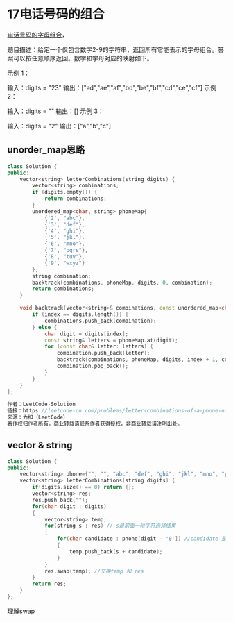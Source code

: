 # 17电话号码的组合

[电话号码的字母组合](https://leetcode-cn.com/problems/letter-combinations-of-a-phone-number/)，

题目描述：给定一个仅包含数字2-9的字符串，返回所有它能表示的字母组合。答案可以按任意顺序返回。数字和字母对应的映射如下。

示例 1：

输入：digits = "23"
输出：["ad","ae","af","bd","be","bf","cd","ce","cf"]
示例 2：

输入：digits = ""
输出：[]
示例 3：

输入：digits = "2"
输出：["a","b","c"]



## unorder_map思路



```C++
class Solution {
public:
    vector<string> letterCombinations(string digits) {
        vector<string> combinations;
        if (digits.empty()) {
            return combinations;
        }
        unordered_map<char, string> phoneMap{
            {'2', "abc"},
            {'3', "def"},
            {'4', "ghi"},
            {'5', "jkl"},
            {'6', "mno"},
            {'7', "pqrs"},
            {'8', "tuv"},
            {'9', "wxyz"}
        };
        string combination;
        backtrack(combinations, phoneMap, digits, 0, combination);
        return combinations;
    }

    void backtrack(vector<string>& combinations, const unordered_map<char, string>& phoneMap, const string& digits, int index, string& combination) {
        if (index == digits.length()) {
            combinations.push_back(combination);
        } else {
            char digit = digits[index];
            const string& letters = phoneMap.at(digit);
            for (const char& letter: letters) {
                combination.push_back(letter);
                backtrack(combinations, phoneMap, digits, index + 1, combination);
                combination.pop_back();
            }
        }
    }
};

作者：LeetCode-Solution
链接：https://leetcode-cn.com/problems/letter-combinations-of-a-phone-number/solution/dian-hua-hao-ma-de-zi-mu-zu-he-by-leetcode-solutio/
来源：力扣（LeetCode）
著作权归作者所有。商业转载请联系作者获得授权，非商业转载请注明出处。
```



## vector & string

```C++
class Solution {
public:
    vector<string> phone={"", "", "abc", "def", "ghi", "jkl", "mno", "pqrs", "tuv", "wxyz"};
    vector<string> letterCombinations(string digits) {
        if(digits.size() == 0) return {};
        vector<string> res; 
        res.push_back("");
        for(char digit : digits)
        { 
            vector<string> temp;
            for(string s : res) // s是前面一轮字符选择结果
            {
                for(char candidate : phone[digit - '0']) //candidate 是本轮待选择的字符
                {
                    temp.push_back(s + candidate);
                }
            }
            res.swap(temp); //交换temp 和 res 
        }
        return res;
    }
};
```



理解swap

